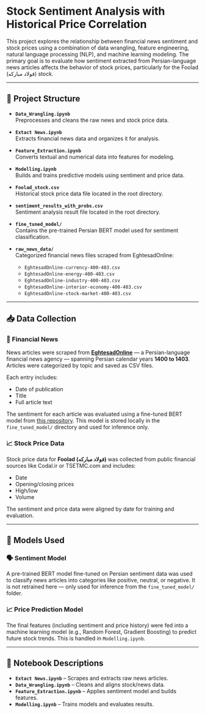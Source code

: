 # Stock Sentiment Analysis with Historical Price Correlation

This project explores the relationship between financial news sentiment and stock prices using a combination of data wrangling, feature engineering, natural language processing (NLP), and machine learning modeling. The primary goal is to evaluate how sentiment extracted from Persian-language news articles affects the behavior of stock prices, particularly for the Foolad (فولاد مبارکه) stock.

---

## 📂 Project Structure

- **`Data_Wrangling.ipynb`**  
  Preprocesses and cleans the raw news and stock price data.

- **`Extact News.ipynb`**  
  Extracts financial news data and organizes it for analysis.

- **`Feature_Extraction.ipynb`**  
  Converts textual and numerical data into features for modeling.

- **`Modelling.ipynb`**  
  Builds and trains predictive models using sentiment and price data.

- **`Foolad_stock.csv`**  
  Historical stock price data file located in the root directory.

- **`sentiment_results_with_probs.csv`**  
  Sentiment analysis result file located in the root directory.

- **`fine_tuned_model/`**  
  Contains the pre-trained Persian BERT model used for sentiment classification.

- **`raw_news_data/`**  
  Categorized financial news files scraped from EghtesadOnline:
  - `EghtesadOnline-currency-400-403.csv`
  - `EghtesadOnline-energy-400-403.csv`
  - `EghtesadOnline-industry-400-403.csv`
  - `EghtesadOnline-interior-economy-400-403.csv`
  - `EghtesadOnline-stock-market-400-403.csv`

---

## 📥 Data Collection

### 📰 Financial News

News articles were scraped from **[EghtesadOnline](https://www.eghtesadonline.com/)** — a Persian-language financial news agency — spanning Persian calendar years **1400 to 1403**. Articles were categorized by topic and saved as CSV files.

Each entry includes:
- Date of publication
- Title
- Full article text

The sentiment for each article was evaluated using a fine-tuned BERT model from [this repository](https://github.com/marzinouri/persian-sentiment-analysis/blob/main/downsampled-minimalReportIncluded.ipynb). This model is stored locally in the `fine_tuned_model/` directory and used for inference only.

### 📈 Stock Price Data

Stock price data for **Foolad (فولاد مبارکه)** was collected from public financial sources like Codal.ir or TSETMC.com and includes:
- Date
- Opening/closing prices
- High/low
- Volume

The sentiment and price data were aligned by date for training and evaluation.

---

## 🧠 Models Used

### 🗣️ Sentiment Model

A pre-trained BERT model fine-tuned on Persian sentiment data was used to classify news articles into categories like positive, neutral, or negative. It is not retrained here — only used for inference from the `fine_tuned_model/` folder.

### 📈 Price Prediction Model

The final features (including sentiment and price history) were fed into a machine learning model (e.g., Random Forest, Gradient Boosting) to predict future stock trends. This is handled in `Modelling.ipynb`.

---

## 📒 Notebook Descriptions

- **`Extact News.ipynb`** – Scrapes and extracts raw news articles.
- **`Data_Wrangling.ipynb`** – Cleans and aligns stock/news data.
- **`Feature_Extraction.ipynb`** – Applies sentiment model and builds features.
- **`Modelling.ipynb`** – Trains models and evaluates results.

